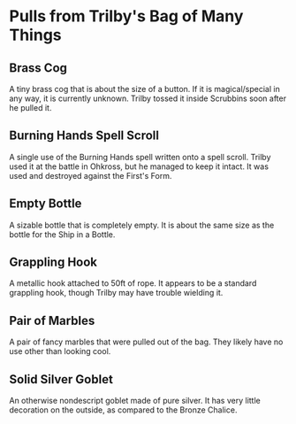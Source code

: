# Pulls from Trilby's Bag of Many Things

## Brass Cog 

A tiny brass cog that is about the size of a button. If it is magical/special in any way, it is currently unknown. Trilby tossed it inside Scrubbins soon after he pulled it.

## Burning Hands Spell Scroll 

A single use of the Burning Hands spell written onto a spell scroll. Trilby used it at the battle in Ohkross, but he managed to keep it intact. It was used and destroyed against the First's Form.

## Empty Bottle 

A sizable bottle that is completely empty. It is about the same size as the bottle for the Ship in a Bottle.

## Grappling Hook 

A metallic hook attached to 50ft of rope. It appears to be a standard grappling hook, though Trilby may have trouble wielding it.

## Pair of Marbles 

A pair of fancy marbles that were pulled out of the bag. They likely have no use other than looking cool.

## Solid Silver Goblet 

An otherwise nondescript goblet made of pure silver. It has very little decoration on the outside, as compared to the Bronze Chalice. 